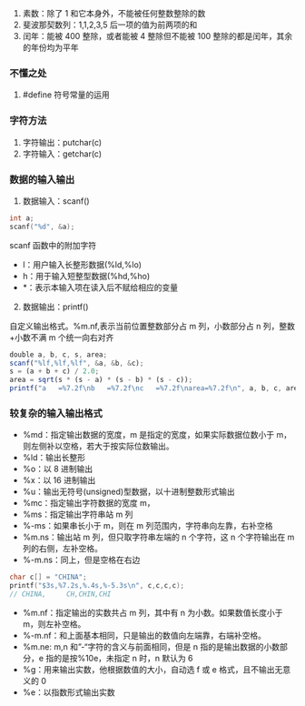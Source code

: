 1. 素数：除了 1 和它本身外，不能被任何整数整除的数
2. 斐波那契数列：1,1,2,3,5 后一项的值为前两项的和
3. 闰年：能被 400 整除，或者能被 4 整除但不能被 100 整除的都是闰年，其余的年份均为平年

### 不懂之处

1. #define 符号常量的运用

### 字符方法

1. 字符输出：putchar(c)
2. 字符输入：getchar(c)

### 数据的输入输出

1. 数据输入：scanf()

```c
int a;
scanf("%d", &a);
```

scanf 函数中的附加字符

- l：用户输入长整形数据(%ld,%lo)
- h：用于输入短整型数据(%hd,%ho)
- \*：表示本输入项在读入后不赋给相应的变量

2. 数据输出：printf()

自定义输出格式。%m.nf,表示当前位置整数部分占 m 列，小数部分占 n 列，整数+小数不满 m 个统一向右对齐

```js
double a, b, c, s, area;
scanf("%lf,%lf,%lf", &a, &b, &c);
s = (a + b + c) / 2.0;
area = sqrt(s * (s - a) * (s - b) * (s - c));
printf("a   =%7.2f\nb   =%7.2f\nc   =%7.2f\narea=%7.2f\n", a, b, c, area);
```

### 较复杂的输入输出格式

- %md：指定输出数据的宽度，m 是指定的宽度，如果实际数据位数小于 m，则左侧补以空格，若大于按实际位数输出。
- %ld：输出长整形
- %o：以 8 进制输出
- %x：以 16 进制输出
- %u：输出无符号(unsigned)型数据，以十进制整数形式输出
- %mc：指定输出字符数据的宽度 m，
- %ms：指定输出字符串站 m 列
- %-ms：如果串长小于 m，则在 m 列范围内，字符串向左靠，右补空格
- %m.ns：输出站 m 列，但只取字符串左端的 n 个字符，这 n 个字符输出在 m 列的右侧，左补空格。
- %-m.ns：同上，但是空格在右边

```c
char c[] = "CHINA";
printf("$3s,%7.2s,%.4s,%-5.3s\n", c,c,c,c);
// CHINA,     CH,CHIN,CHI
```

- %m.nf：指定输出的实数共占 m 列，其中有 n 为小数。如果数值长度小于 m，则左补空格。
- %-m.nf：和上面基本相同，只是输出的数值向左端靠，右端补空格。
- %m.ne: m,n 和”-“字符的含义与前面相同，但是 n 指的是输出数据的小数部分，e 指的是按%10e，未指定 n 时，n 默认为 6
- %g：用来输出实数，他根据数值的大小，自动选 f 或 e 格式，且不输出无意义的 0
- %e：以指数形式输出实数

